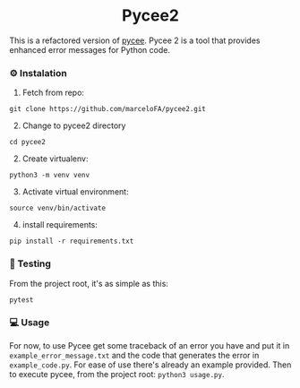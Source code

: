 <h1 align="center">Pycee2</h1>

</p>

This is a refactored version of [pycee](https://github.com/EmillieT/Pycee).
Pycee 2 is a tool that provides enhanced error messages for Python code.


### :gear: Instalation

1) Fetch from repo:
  ```console
  git clone https://github.com/marceloFA/pycee2.git
  ```
2) Change to pycee2 directory
  ```console
  cd pycee2
  ```
2) Create virtualenv:
  ```console
  python3 -m venv venv
  ```
3) Activate virtual environment:
  ```console
  source venv/bin/activate
  ```
4) install requirements:
  ```console
  pip install -r requirements.txt
  ```

### :test_tube: Testing
From the project root, it's as simple as this:
```console
pytest
```

### :computer: Usage
For now, to use Pycee get some traceback of an error you have and put it in ``example_error_message.txt``
and the code that generates the error in ``example_code.py``.
For ease of use there's already an example provided.
Then to execute pycee, from the project root: ``python3 usage.py``.

